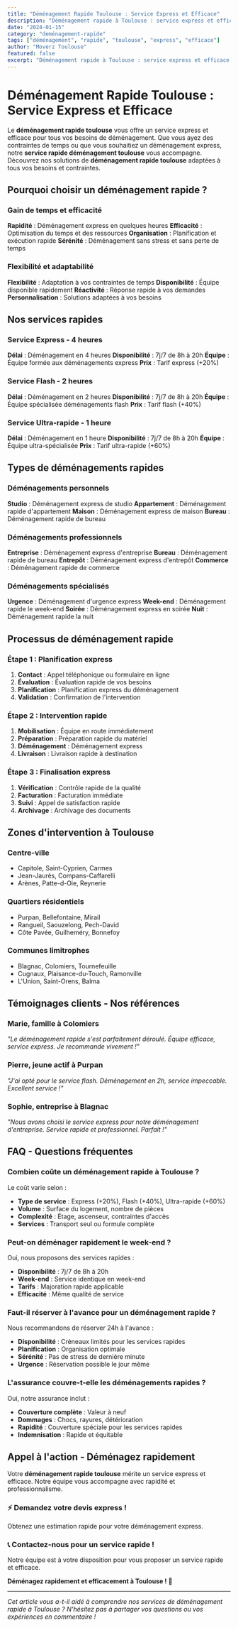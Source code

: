 ```yaml
---
title: "Déménagement Rapide Toulouse : Service Express et Efficace"
description: "Déménagement rapide à Toulouse : service express et efficace. Intervention rapide, équipe disponible, solution immédiate. Devis gratuit."
date: "2024-01-15"
category: "deménagement-rapide"
tags: ["déménagement", "rapide", "toulouse", "express", "efficace"]
author: "Moverz Toulouse"
featured: false
excerpt: "Déménagement rapide à Toulouse : service express et efficace. Intervention rapide, équipe disponible, solution immédiate."
---
```


# Déménagement Rapide Toulouse : Service Express et Efficace

Le **déménagement rapide toulouse** vous offre un service express et efficace pour tous vos besoins de déménagement. Que vous ayez des contraintes de temps ou que vous souhaitiez un déménagement express, notre **service rapide déménagement toulouse** vous accompagne. Découvrez nos solutions de **déménagement rapide toulouse** adaptées à tous vos besoins et contraintes.

## Pourquoi choisir un déménagement rapide ?

### Gain de temps et efficacité

**Rapidité** : Déménagement express en quelques heures
**Efficacité** : Optimisation du temps et des ressources
**Organisation** : Planification et exécution rapide
**Sérénité** : Déménagement sans stress et sans perte de temps

### Flexibilité et adaptabilité

**Flexibilité** : Adaptation à vos contraintes de temps
**Disponibilité** : Équipe disponible rapidement
**Réactivité** : Réponse rapide à vos demandes
**Personnalisation** : Solutions adaptées à vos besoins

## Nos services rapides

### Service Express - 4 heures

**Délai** : Déménagement en 4 heures
**Disponibilité** : 7j/7 de 8h à 20h
**Équipe** : Équipe formée aux déménagements express
**Prix** : Tarif express (+20%)

### Service Flash - 2 heures

**Délai** : Déménagement en 2 heures
**Disponibilité** : 7j/7 de 8h à 20h
**Équipe** : Équipe spécialisée déménagements flash
**Prix** : Tarif flash (+40%)

### Service Ultra-rapide - 1 heure

**Délai** : Déménagement en 1 heure
**Disponibilité** : 7j/7 de 8h à 20h
**Équipe** : Équipe ultra-spécialisée
**Prix** : Tarif ultra-rapide (+60%)

## Types de déménagements rapides

### Déménagements personnels

**Studio** : Déménagement express de studio
**Appartement** : Déménagement rapide d'appartement
**Maison** : Déménagement express de maison
**Bureau** : Déménagement rapide de bureau

### Déménagements professionnels

**Entreprise** : Déménagement express d'entreprise
**Bureau** : Déménagement rapide de bureau
**Entrepôt** : Déménagement express d'entrepôt
**Commerce** : Déménagement rapide de commerce

### Déménagements spécialisés

**Urgence** : Déménagement d'urgence express
**Week-end** : Déménagement rapide le week-end
**Soirée** : Déménagement express en soirée
**Nuit** : Déménagement rapide la nuit

## Processus de déménagement rapide

### Étape 1 : Planification express

1. **Contact** : Appel téléphonique ou formulaire en ligne
2. **Évaluation** : Évaluation rapide de vos besoins
3. **Planification** : Planification express du déménagement
4. **Validation** : Confirmation de l'intervention

### Étape 2 : Intervention rapide

1. **Mobilisation** : Équipe en route immédiatement
2. **Préparation** : Préparation rapide du matériel
3. **Déménagement** : Déménagement express
4. **Livraison** : Livraison rapide à destination

### Étape 3 : Finalisation express

1. **Vérification** : Contrôle rapide de la qualité
2. **Facturation** : Facturation immédiate
3. **Suivi** : Appel de satisfaction rapide
4. **Archivage** : Archivage des documents

## Zones d'intervention à Toulouse

### Centre-ville
- Capitole, Saint-Cyprien, Carmes
- Jean-Jaurès, Compans-Caffarelli
- Arènes, Patte-d-Oie, Reynerie

### Quartiers résidentiels
- Purpan, Bellefontaine, Mirail
- Rangueil, Saouzelong, Pech-David
- Côte Pavée, Guilheméry, Bonnefoy

### Communes limitrophes
- Blagnac, Colomiers, Tournefeuille
- Cugnaux, Plaisance-du-Touch, Ramonville
- L'Union, Saint-Orens, Balma

## Témoignages clients - Nos références

### Marie, famille à Colomiers
*"Le déménagement rapide s'est parfaitement déroulé. Équipe efficace, service express. Je recommande vivement !"*

### Pierre, jeune actif à Purpan
*"J'ai opté pour le service flash. Déménagement en 2h, service impeccable. Excellent service !"*

### Sophie, entreprise à Blagnac
*"Nous avons choisi le service express pour notre déménagement d'entreprise. Service rapide et professionnel. Parfait !"*

## FAQ - Questions fréquentes

### Combien coûte un déménagement rapide à Toulouse ?

Le coût varie selon :
- **Type de service** : Express (+20%), Flash (+40%), Ultra-rapide (+60%)
- **Volume** : Surface du logement, nombre de pièces
- **Complexité** : Étage, ascenseur, contraintes d'accès
- **Services** : Transport seul ou formule complète

### Peut-on déménager rapidement le week-end ?

Oui, nous proposons des services rapides :
- **Disponibilité** : 7j/7 de 8h à 20h
- **Week-end** : Service identique en week-end
- **Tarifs** : Majoration rapide applicable
- **Efficacité** : Même qualité de service

### Faut-il réserver à l'avance pour un déménagement rapide ?

Nous recommandons de réserver 24h à l'avance :
- **Disponibilité** : Créneaux limités pour les services rapides
- **Planification** : Organisation optimale
- **Sérénité** : Pas de stress de dernière minute
- **Urgence** : Réservation possible le jour même

### L'assurance couvre-t-elle les déménagements rapides ?

Oui, notre assurance inclut :
- **Couverture complète** : Valeur à neuf
- **Dommages** : Chocs, rayures, détérioration
- **Rapidité** : Couverture spéciale pour les services rapides
- **Indemnisation** : Rapide et équitable

## Appel à l'action - Déménagez rapidement

Votre **déménagement rapide toulouse** mérite un service express et efficace. Notre équipe vous accompagne avec rapidité et professionnalisme.

### ⚡ **Demandez votre devis express !**

Obtenez une estimation rapide pour votre déménagement express.

### 📞 **Contactez-nous pour un service rapide !**

Notre équipe est à votre disposition pour vous proposer un service rapide et efficace.

**Déménagez rapidement et efficacement à Toulouse !** 🚚

---

*Cet article vous a-t-il aidé à comprendre nos services de déménagement rapide à Toulouse ? N'hésitez pas à partager vos questions ou vos expériences en commentaire !*

